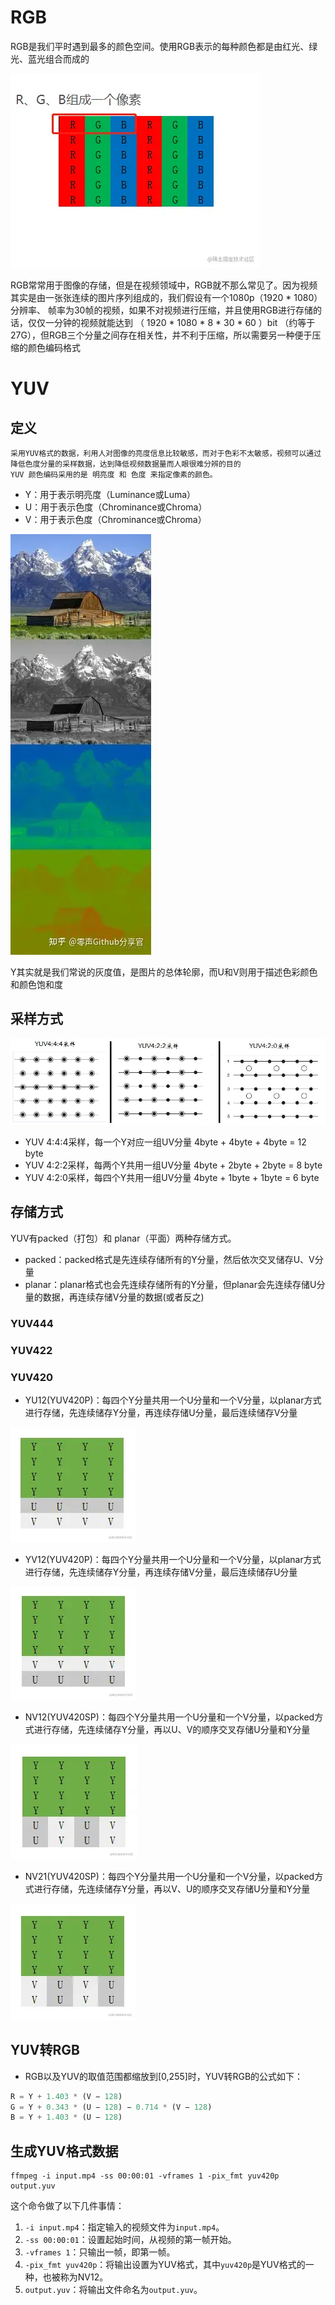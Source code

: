# RGB
RGB是我们平时遇到最多的颜色空间。使用RGB表示的每种颜色都是由红光、绿光、蓝光组合而成的

![示例图片](./assets/rgb.webp)

RGB常常用于图像的存储，但是在视频领域中，RGB就不那么常见了。因为视频其实是由一张张连续的图片序列组成的，我们假设有一个1080p（1920 * 1080）分辨率、
帧率为30帧的视频，如果不对视频进行压缩，并且使用RGB进行存储的话，仅仅一分钟的视频就能达到 （ 1920 * 1080 * 8 * 30 * 60 ）bit （约等于27G），但RGB三个分量之间存在相关性，并不利于压缩，所以需要另一种便于压缩的颜色编码格式

# YUV
## 定义
    采用YUV格式的数据，利用人对图像的亮度信息比较敏感，而对于色彩不太敏感，视频可以通过降低色度分量的采样数据，达到降低视频数据量而人眼很难分辨的目的
    YUV 颜色编码采用的是 明亮度 和 色度 来指定像素的颜色。
* Y：用于表示明亮度（Luminance或Luma）
* U：用于表示色度（Chrominance或Chroma）
* V：用于表示色度（Chrominance或Chroma）


![示例图片](./assets/yuv.webp)

Y其实就是我们常说的灰度值，是图片的总体轮廓，而U和V则用于描述色彩颜色和颜色饱和度

## 采样方式
![示例图片](./assets/sample.jpg)
* YUV 4:4:4采样，每一个Y对应一组UV分量  4byte + 4byte + 4byte = 12 byte
* YUV 4:2:2采样，每两个Y共用一组UV分量  4byte + 2byte + 2byte = 8  byte
* YUV 4:2:0采样，每四个Y共用一组UV分量  4byte + 1byte + 1byte = 6  byte  

## 存储方式
YUV有packed（打包）和 planar（平面）两种存储方式。
* packed：packed格式是先连续存储所有的Y分量，然后依次交叉储存U、V分量
* planar：planar格式也会先连续存储所有的Y分量，但planar会先连续存储U分量的数据，再连续存储V分量的数据(或者反之)

### YUV444
### YUV422
### YUV420

* YU12(YUV420P)：每四个Y分量共用一个U分量和一个V分量，以planar方式进行存储，先连续储存Y分量，再连续存储U分量，最后连续储存V分量
  
![示例图片](./assets/yuv420P.webp)

* YV12(YUV420P)：每四个Y分量共用一个U分量和一个V分量，以planar方式进行存储，先连续储存Y分量，再连续存储V分量，最后连续储存U分量
  
![示例图片](./assets/yv12.webp)

* NV12(YUV420SP)：每四个Y分量共用一个U分量和一个V分量，以packed方式进行存储，先连续储存Y分量，再以U、V的顺序交叉存储U分量和Y分量
  
![示例图片](./assets/nv12.webp)

* NV21(YUV420SP)：每四个Y分量共用一个U分量和一个V分量，以packed方式进行存储，先连续储存Y分量，再以V、U的顺序交叉存储U分量和Y分量

![示例图片](./assets/nv21.webp)

## YUV转RGB
* RGB以及YUV的取值范围都缩放到[0,255]时，YUV转RGB的公式如下：
```ts
R = Y + 1.403 * (V − 128)
G = Y + 0.343 * (U − 128) − 0.714 * (V − 128)
B = Y + 1.403 * (U − 128)
```

## 生成YUV格式数据
```shell
ffmpeg -i input.mp4 -ss 00:00:01 -vframes 1 -pix_fmt yuv420p output.yuv
```
这个命令做了以下几件事情：

1. `-i input.mp4`：指定输入的视频文件为`input.mp4`。
2. `-ss 00:00:01`：设置起始时间，从视频的第一帧开始。
3. `-vframes 1`：只输出一帧，即第一帧。
4. `-pix_fmt yuv420p`：将输出设置为YUV格式，其中`yuv420p`是YUV格式的一种，也被称为NV12。
5. `output.yuv`：将输出文件命名为`output.yuv`。
